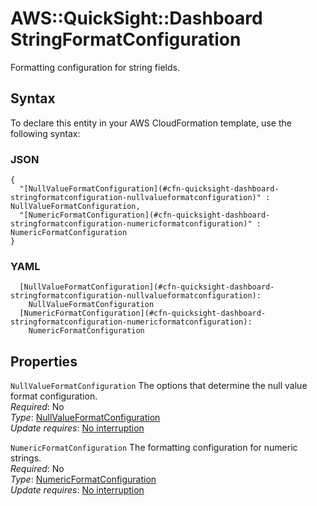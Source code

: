 # AWS::QuickSight::Dashboard StringFormatConfiguration<a name="aws-properties-quicksight-dashboard-stringformatconfiguration"></a>

Formatting configuration for string fields\.

## Syntax<a name="aws-properties-quicksight-dashboard-stringformatconfiguration-syntax"></a>

To declare this entity in your AWS CloudFormation template, use the following syntax:

### JSON<a name="aws-properties-quicksight-dashboard-stringformatconfiguration-syntax.json"></a>

```
{
  "[NullValueFormatConfiguration](#cfn-quicksight-dashboard-stringformatconfiguration-nullvalueformatconfiguration)" : NullValueFormatConfiguration,
  "[NumericFormatConfiguration](#cfn-quicksight-dashboard-stringformatconfiguration-numericformatconfiguration)" : NumericFormatConfiguration
}
```

### YAML<a name="aws-properties-quicksight-dashboard-stringformatconfiguration-syntax.yaml"></a>

```
  [NullValueFormatConfiguration](#cfn-quicksight-dashboard-stringformatconfiguration-nullvalueformatconfiguration):
    NullValueFormatConfiguration
  [NumericFormatConfiguration](#cfn-quicksight-dashboard-stringformatconfiguration-numericformatconfiguration):
    NumericFormatConfiguration
```

## Properties<a name="aws-properties-quicksight-dashboard-stringformatconfiguration-properties"></a>

`NullValueFormatConfiguration` <a name="cfn-quicksight-dashboard-stringformatconfiguration-nullvalueformatconfiguration"></a>
The options that determine the null value format configuration\.  
_Required_: No  
_Type_: [NullValueFormatConfiguration](aws-properties-quicksight-dashboard-nullvalueformatconfiguration.md)  
_Update requires_: [No interruption](https://docs.aws.amazon.com/AWSCloudFormation/latest/UserGuide/using-cfn-updating-stacks-update-behaviors.html#update-no-interrupt)

`NumericFormatConfiguration` <a name="cfn-quicksight-dashboard-stringformatconfiguration-numericformatconfiguration"></a>
The formatting configuration for numeric strings\.  
_Required_: No  
_Type_: [NumericFormatConfiguration](aws-properties-quicksight-dashboard-numericformatconfiguration.md)  
_Update requires_: [No interruption](https://docs.aws.amazon.com/AWSCloudFormation/latest/UserGuide/using-cfn-updating-stacks-update-behaviors.html#update-no-interrupt)
